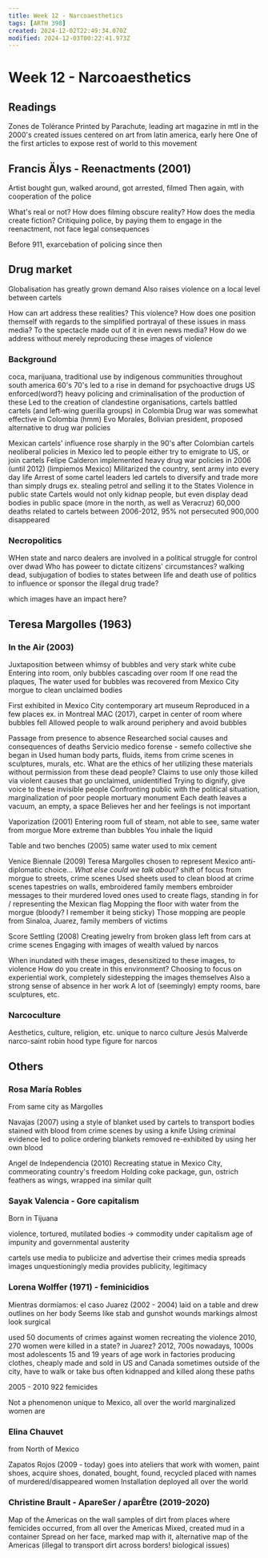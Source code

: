 ```yaml
---
title: Week 12 - Narcoaesthetics
tags: [ARTH 398]
created: 2024-12-02T22:49:34.070Z
modified: 2024-12-03T00:22:41.973Z
---
```


# Week 12 - Narcoaesthetics

## Readings

Zones de Tolérance
Printed by Parachute, leading art magazine in mtl in the 2000's
created issues centered on art from latin america, early here
One of the first articles to expose rest of world to this movement

## Francis Älys - Reenactments (2001)
Artist bought gun, walked around, got arrested, filmed
Then again, with cooperation of the police

What's real or not?
How does filming obscure reality?
How does the media create fiction?
Critiquing police, by paying them to engage in the reenactment, not face legal consequences

Before 911, exarcebation of policing since then

## Drug market
Globalisation has greatly grown demand
Also raises violence on a local level between cartels

How can art address these realities? This violence?
How does one position themself with regards to the simplified portrayal of these issues in mass media?
To the spectacle made out of it in even news media?
How do we address without merely reproducing these images of violence

### Background
coca, marijuana,
traditional use by indigenous communities throughout south america
60's 70's led to a rise in demand for psychoactive drugs
US enforced(word?) heavy policing and criminalisation of the production of these
Led to the creation of clandestine organisations, cartels
battled cartels (and left-wing guerilla groups) in Colombia
Drug war was somewhat effective in Colombia (hmm)
Evo Morales, Bolivian president, proposed alternative to drug war policies

Mexican cartels' influence rose sharply in the 90's after Colombian cartels
neoliberal policies in Mexico led to people either try to emigrate to US, or join cartels
Felipe Calderon implemented heavy drug war policies in 2006 (until 2012) (limpiemos Mexico)
Militarized the country, sent army into every day life
Arrest of some cartel leaders led cartels to diversify and trade more than simply drugs
ex. stealing petrol and selling it to the States
Violence in public state
Cartels would not only kidnap people, but even display dead bodies in public space (more in the north, as well as Veracruz)
60,000 deaths related to cartels between 2006-2012, 95% not persecuted
900,000 disappeared

### Necropolitics
WHen state and narco dealers are involved in a political struggle for control over dwad
Who has poweer to dictate citizens' circumstances?
walking dead, subjugation of bodies to states between life and death
use of politics to influence or sponsor the illegal drug trade?

which images have an impact here?

## Teresa Margolles (1963)

### In the Air (2003)
Juxtaposition between whimsy of bubbles and very stark white cube
Entering into room, only bubbles cascading over room
If one read the plaques,
The water used for bubbles was recovered from Mexico City morgue to clean unclaimed bodies

First exhibited in Mexico City contemporary art museum
Reproduced in a few places
ex. in Montreal MAC (2017), carpet in center of room where bubbles fell
Allowed people to walk around periphery and avoid bubbles


Passage from presence to absence
Researched social causes and consequences of deaths
Servicio medico forense - semefo
collective she began in
Used human body parts, fluids, items from crime scenes in sculptures, murals, etc.
What are the ethics of her utilizing these materials without permission from these dead people?
Claims to use only those killed via violent causes that go unclaimed, unidentified
Trying to dignify, give voice to these invisible people
Confronting public with the political situation, marginalization of poor people
mortuary monument
Each death leaves a vacuum, an empty, a space
Believes her and her feelings is not important

Vaporization (2001)
Entering room full of steam, not able to see, same water from morgue
More extreme than bubbles
You inhale the liquid

Table and two benches (2005)
same water used to mix cement

Venice Biennale (2009)
Teresa Margolles chosen to represent Mexico
anti-diplomatic choice...
*What else could we talk about?*
shift of focus from morgue to streets, crime scenes
Used sheets used to clean blood at crime scenes
tapestries on walls, embroidered
family members embroider messages to their murdered loved ones
used to create flags, standing in for / representing the Mexican flag
Mopping the floor with water from the morgue (bloody? I remember it being sticky)
Those mopping are people from Sinaloa, Juarez, family members of victims

Score Settling (2008)
Creating jewelry from broken glass left from cars at crime scenes
Engaging with images of wealth valued by narcos

When inundated with these images,
desensitized to these images, to violence
How do you create in this environment?
Choosing to focus on experiential work, completely sidestepping the images themselves
Also a strong sense of absence in her work
A lot of (seemingly) empty rooms, bare sculptures, etc.

### Narcoculture
Aesthetics, culture, religion, etc. unique to narco culture
Jesús Malverde
narco-saint
robin hood type figure for narcos

## Others

### Rosa María Robles
From same city as Margolles

Navajas (2007)
using a style of blanket used by cartels to transport bodies
stained with blood from crime scenes by using a knife
Using criminal evidence led to police ordering blankets removed
re-exhibited by using her own blood

Angel de Independencia (2010)
Recreating statue in Mexico City, commeorating country's freedom
Holding coke package, gun, ostrich feathers as wings, wrapped ina similar quilt

### Sayak Valencia - Gore capitalism
Born in Tijuana

violence, tortured, mutilated bodies -> commodity under capitalism
age of impunity and governmental austerity

cartels use media to publicize and advertise their crimes
media spreads images unquestioningly
media provides publicity, legitimacy

### Lorena Wolffer (1971) - feminicidios

Mientras dormíamos: el caso Juarez (2002 - 2004)
laid on a table and drew outlines on her body
Seems like stab and gunshot wounds
markings almost look surgical

used 50 documents of crimes against women
recreating the violence
2010, 270 women were killed in a state? in Juarez?
2012, 700s
nowadays, 1000s
most adolescents 15 and 19 years of age
work in factories producing clothes, cheaply made and sold in US and Canada
sometimes outside of the city, have to walk or take bus
often kidnapped and killed along these paths

2005 - 2010
922 femicides

Not a phenomenon unique to Mexico, all over the world marginalized women are

### Elina Chauvet
from North of Mexico

Zapatos Rojos (2009 - today)
goes into ateliers that work with women, paint shoes, acquire shoes, donated, bought, found, recycled
placed with names of murdered/disappeared women
Installation deployed all over the world

### Christine Brault - ApareSer / aparÊtre (2019-2020)
Map of the Americas on the wall
samples of dirt from places where femicides occurred, from all over the Americas
Mixed, created mud in a container
Spread on her face, marked map with it, 
alternative map of the Americas
(illegal to transport dirt across borders! biological issues)
